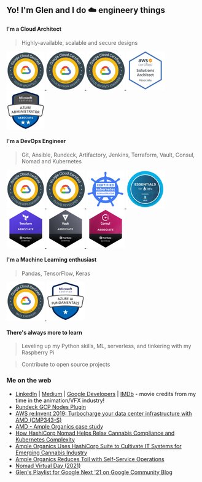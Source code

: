 ## Yo! I'm Glen and I do :cloud: engineery things

#### I'm a Cloud Architect
> Highly-available, scalable and secure designs

<!--
<a href="https://www.credential.net/d8332f9c-6ac8-4d17-bbde-d260cfcea847">
<img class="icon-image" height="100" src="https://github.com/Neutrollized/Neutrollized/blob/master/images/badge_GCP-CDL.png" alt="Google Cloud Certified: Cloud Digital Leader" />    
</a>
-->
<a href="https://www.credential.net/f5f2943b-f1ad-453e-bb53-c699becd849f">
<img class="icon-image" height="100" src="https://github.com/Neutrollized/Neutrollized/blob/master/images/badge_GCP-PCA.png" alt="Google Cloud Certified: Professional Cloud Architect" />    
</a>
<a href="https://www.credential.net/124c624d-f176-4bc8-a418-b610a236c309">
<img class="icon-image" height="100" src="https://github.com/Neutrollized/Neutrollized/blob/master/images/badge_GCP-PCNE.png" alt="Google Cloud Certified: Professional Cloud Network Engineer" />    
</a>
<a href="https://www.credential.net/06b90054-e8d5-47b3-b911-a4f3bfa8e610">
<img class="icon-image" height="100" src="https://github.com/Neutrollized/Neutrollized/blob/master/images/badge_GCP-PCSE.png" alt="Google Cloud Certified: Professional Cloud Security Engineer" />    
</a>
<a href="https://www.youracclaim.com/badges/d03d2a5a-c56e-46ed-8215-8e57d8f40b90">
<img class="icon-image" height="100" src="https://github.com/Neutrollized/Neutrollized/blob/master/images/badge_AWS-SAA.png" alt="AWS Certified Solutions Architect - Associate" />    
</a>
</a>
<a href="https://www.credly.com/badges/d296e619-9dd0-450a-b848-453214348658">
<img class="icon-image" height="100" src="https://github.com/Neutrollized/Neutrollized/blob/master/images/badge_Azure-Administrator.png" alt="Microsoft Azure Administrator Associate" />    
</a>

#### I'm a DevOps Engineer
> Git, Ansible, Rundeck, Artifactory, Jenkins, Terraform, Vault, Consul, Nomad and Kubernetes

<a href="https://www.credential.net/71605802-2007-4c22-acf0-c9c8203e4b9c">
<img class="icon-image" height="100" src="https://github.com/Neutrollized/Neutrollized/blob/master/images/badge_GCP-PCDE.png" alt="Google Cloud Certified: Professional Cloud DevOps Engineer" />    
</a>
<a href="https://www.credential.net/46e62ebb-368b-4102-a394-153db000dee3">
<img class="icon-image" height="100" src="https://github.com/Neutrollized/Neutrollized/blob/master/images/badge_GCP-PCD.png" alt="Google Cloud Certified: Professional Cloud Developer" />    
</a>
<a href="https://www.youracclaim.com/badges/38302147-9e2f-4c85-b014-283bf47df995">
<img class="icon-image" height="100" src="https://github.com/Neutrollized/Neutrollized/blob/master/images/badge_CKA.png" alt="CKA: Certified Kubernetes Administrator" /> 
</a>
<a href="https://www.credly.com/badges/ee1c3dd5-7702-4b1f-8fd9-9b11e06441e3">
<img class="icon-image" height="100" src="https://github.com/Neutrollized/Neutrollized/blob/master/images/badge_Istio-Foundation.png" alt="Foundation for Istio" /> 
</a>
<a href="https://www.youracclaim.com/badges/eaf8b566-edae-44d4-8668-f13c1dc9c7b2">
<img class="icon-image" height="100" src="https://github.com/Neutrollized/Neutrollized/blob/master/images/badge_HashiCorp-TerraformA.png" alt="HashiCorp Certified: Terraform Associate" /> 
</a>
<a href="https://www.youracclaim.com/badges/07988f40-3669-4c54-bd67-efdc6a4e4915">
<img class="icon-image" height="100" src="https://github.com/Neutrollized/Neutrollized/blob/master/images/badge_HashiCorp-VaultA.png" alt="HashiCorp Certified: Vault Associate" /> 
</a>
<a href="https://www.youracclaim.com/badges/f575ff1c-550c-4157-b22e-83d28599e75e">
<img class="icon-image" height="100" src="https://github.com/Neutrollized/Neutrollized/blob/master/images/badge_HashiCorp-ConsulA.png" alt="HashiCorp Certified: Consul Associate" /> 
</a>
<!--
<a href="https://www.credential.net/e4f61cf4-0ad0-42d3-a97b-6aaffe34eb9a#gs.fr32x1">
<img class="icon-image" height="100" src="https://github.com/Neutrollized/Neutrollized/blob/master/images/badge_GCP-ACE.png" alt="Google Cloud Certified: Associate Cloud Engineer" />    
</a>
-->

#### I'm a Machine Learning enthusiast 
> Pandas, TensorFlow, Keras

<a href="https://www.credential.net/a6af20ce-8ef3-46b3-b38a-62ac85a2fd9a">
<img class="icon-image" height="100" src="https://github.com/Neutrollized/Neutrollized/blob/master/images/badge_GCP-PDE.png" alt="Google Cloud Certified: Professional Data Engineer" />    
</a>
<a href="https://www.credly.com/badges/192261bc-6dad-4529-ab50-63ea0ae2155c">
<img class="icon-image" height="100" src="https://github.com/Neutrollized/Neutrollized/blob/master/images/badge_Azure-AI-Fundamentals.png" alt="Microsoft Azure AI Fundamentals" />    
</a>

#### There's always more to learn
> Leveling up my Python skills, ML, serverless, and tinkering with my Raspberry Pi

> Contribute to open source projects

### Me on the web 
- [LinkedIn](https://www.linkedin.com/in/glenyu/) | [Medium](https://medium.com/@glen.yu) | [Google Developers](https://g.dev/glenyu) | [IMDb](https://www.imdb.com/name/nm3489135/) - movie credits from my time in the animation/VFX industry!
- [Rundeck GCP Nodes Plugin](https://resources.rundeck.com/plugins/rundeck-gcp-nodes-plugin/)
- [AWS re:Invent 2019: Turbocharge your data center infrastructure with AMD (CMP343-S)](https://www.youtube.com/watch?v=BMKs_upjL6k&list=FLUmWT7hUJxmE5ybdrDby2ag&t=2988s)
- [AMD - Ample Organics case study](https://www.amd.com/en/case-studies/ample-organics)
- [How HashiCorp Nomad Helps Relax Cannabis Compliance and Kubernetes Complexity](https://thenewstack.io/branching-out-with-workflow-orchestration/)
- [Ample Organics Uses HashiCorp Suite to Cultivate IT Systems for Emerging Cannabis Industry](https://www.hashicorp.com/blog/ample-organics-uses-hashicorp-suite-to-cultivate-it-systems-for-emerging-cannabis/)
- [Ample Organics Reduces Toil with Self-Service Operations](https://www.rundeck.com/ample-organics-reduces-toil-with-self-service-operations)
- [Nomad Virtual Day (2021)](https://www.youtube.com/watch?v=JJsdGrQNXf8&ab_channel=HashiCorp)
- [Glen's Playlist for Google Next '21 on Google Community Blog](https://www.googlecloudcommunity.com/gc/Community-Blogs/Glen-s-Playlist-for-Google-Next-21/ba-p/171168)


<!--
**Neutrollized/Neutrollized** is a ✨ _special_ ✨ repository because its `README.md` (this file) appears on your GitHub profile.

Here are some ideas to get you started:

- 🔭 I’m currently working on ...
- 🌱 I’m currently learning ...
- 👯 I’m looking to collaborate on ...
- 🤔 I’m looking for help with ...
- 💬 Ask me about ...
- 📫 How to reach me: ...
- 😄 Pronouns: ...
- ⚡ Fun fact: ...


Other useful links for future use:
<a href="https://github.com/anuraghazra/github-readme-stats">
  <img align="left" src="https://github-readme-stats.vercel.app/api?username=Neutrollized&count_private=true&show_icons=true" />
</a>
<a href="https://github.com/anuraghazra/github-readme-stats">
  <img align="left" src="https://github-readme-stats.vercel.app/api/top-langs/?username=Neutrollized" />
</a>

-->
